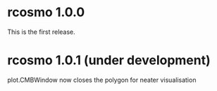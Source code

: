 # rcosmo 1.0.0
This is the first release.


# rcosmo 1.0.1 (under development)
plot.CMBWindow now closes the polygon for neater visualisation
